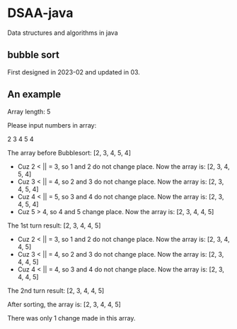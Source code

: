 # DSAA-java

Data structures and algorithms in java

## bubble sort ##

First designed in 2023-02 and updated in 03.

## An example  ##

Array length: 5

Please input numbers in array:

2 3 4 5 4

The array before Bubblesort: [2, 3, 4, 5, 4]

- Cuz 2 < || = 3, so 1 and 2 do not change place. Now the array is: [2, 3, 4, 5, 4]
- Cuz 3 < || = 4, so 2 and 3 do not change place. Now the array is: [2, 3, 4, 5, 4]
- Cuz 4 < || = 5, so 3 and 4 do not change place. Now the array is: [2, 3, 4, 5, 4]
- Cuz 5 > 4, so 4 and 5 change place. Now the array is: [2, 3, 4, 4, 5]

The 1st turn result: [2, 3, 4, 4, 5]

- Cuz 2 < || = 3, so 1 and 2 do not change place. Now the array is: [2, 3, 4, 4, 5]
- Cuz 3 < || = 4, so 2 and 3 do not change place. Now the array is: [2, 3, 4, 4, 5]
- Cuz 4 < || = 4, so 3 and 4 do not change place. Now the array is: [2, 3, 4, 4, 5]

The 2nd turn result: [2, 3, 4, 4, 5]

After sorting, the array is: [2, 3, 4, 4, 5]

There was only 1 change made in this array.


